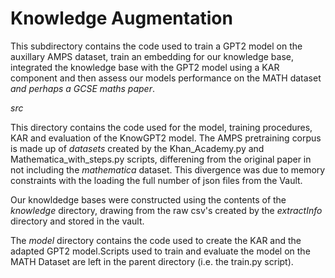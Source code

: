 # Knowledge Augmentation #

This subdirectory contains the code used to train a GPT2 model on the auxillary AMPS dataset, train an embedding for our knowledge base, integrated the knowledge base with the GPT2 model using a KAR component and then assess our models performance on the MATH dataset _and perhaps a GCSE maths paper_.

_src_

This directory contains the code used for the model, training procedures, KAR and evaluation of the KnowGPT2 model. The AMPS pretraining corpus is made up of _datasets_ created by the Khan_Academy.py and Mathematica_with_steps.py scripts, differening from the original paper in not including the _mathematica_ dataset. This divergence was due to memory constraints with the loading the full number of json files from the Vault.

Our knowldedge bases were constructed using the contents of the _knowledge_ directory, drawing from the raw csv's created by the _extractInfo_ directory and stored in the vault.

The _model_ directory contains the code used to create the KAR and the adapted GPT2 model.Scripts used to train and evaluate the model on the MATH Dataset are left in the parent directory (i.e. the train.py script).
